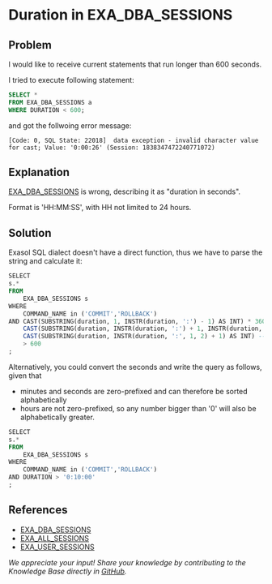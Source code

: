 # Duration in EXA_DBA_SESSIONS

## Problem

I would like to receive current statements that run longer than 600 seconds.

I tried to execute following statement:

```SQL
SELECT * 
FROM EXA_DBA_SESSIONS a
WHERE DURATION < 600;
```

and got the follwoing error message:

```text
[Code: 0, SQL State: 22018]  data exception - invalid character value 
for cast; Value: '0:00:26' (Session: 1838347472240771072)
```

## Explanation

[EXA_DBA_SESSIONS](https://docs.exasol.com/db/latest/sql_references/system_tables/metadata/exa_dba_sessions.htm) is wrong, describing it as "duration in seconds".

Format is 'HH:MM:SS', with HH not limited to 24 hours.

## Solution

Exasol SQL dialect doesn't have a direct function, thus we have to parse the string and calculate it:

```SQL
SELECT  
s.*
FROM
    EXA_DBA_SESSIONS s
WHERE 
    COMMAND_NAME in ('COMMIT','ROLLBACK')
AND CAST(SUBSTRING(duration, 1, INSTR(duration, ':') - 1) AS INT) * 3600 +  -- Hours
    CAST(SUBSTRING(duration, INSTR(duration, ':') + 1, INSTR(duration, ':', 1, 2) - INSTR(duration, ':') - 1) AS INT) * 60 + -- Minutes
    CAST(SUBSTRING(duration, INSTR(duration, ':', 1, 2) + 1) AS INT) -- Seconds
    > 600
;
```

Alternatively, you could convert the seconds and write the query as follows, given that

* minutes and seconds are zero-prefixed and can therefore be sorted alphabetically
* hours are not zero-prefixed, so any number bigger than '0' will also be alphabetically greater.

```SQL
SELECT  
s.*
FROM
    EXA_DBA_SESSIONS s
WHERE 
    COMMAND_NAME in ('COMMIT','ROLLBACK')
AND DURATION > '0:10:00'
;
```

## References

* [EXA_DBA_SESSIONS](https://docs.exasol.com/db/latest/sql_references/system_tables/metadata/exa_dba_sessions.htm)
* [EXA_ALL_SESSIONS](https://docs.exasol.com/db/latest/sql_references/system_tables/metadata/exa_all_sessions.htm)
* [EXA_USER_SESSIONS](https://docs.exasol.com/db/latest/sql_references/system_tables/metadata/exa_user_sessions.htm)

*We appreciate your input! Share your knowledge by contributing to the Knowledge Base directly in [GitHub](https://github.com/exasol/public-knowledgebase).*
